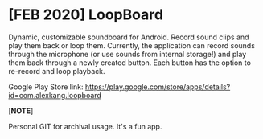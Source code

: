 [FEB 2020] LoopBoard
=======================


Dynamic, customizable soundboard for Android. Record sound clips and play them back or loop them.
Currently, the application can record sounds through the microphone (or use sounds from internal storage!) and play them back through a newly created button. Each button has the option to re-record and loop playback. 


Google Play Store link: https://play.google.com/store/apps/details?id=com.alexkang.loopboard




[****NOTE****]

Personal GIT for archival usage. It's a fun app.

